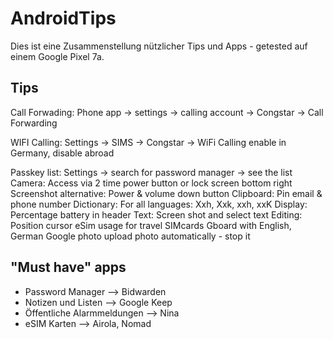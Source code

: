 # AndroidTips
Dies ist eine Zusammenstellung nützlicher Tips und Apps - getested auf einem Google Pixel 7a.

## Tips

Call Forwading: Phone app -> settings -> calling account -> Congstar -> Call Forwarding

WIFI Calling: Settings -> SIMS -> Congstar -> WiFi Calling enable in Germany, disable abroad





Passkey list: Settings -> search for password manager -> see the list
Camera: Access via 2 time power button or lock screen bottom right
Screenshot alternative: Power & volume down button
Clipboard: Pin email & phone number
Dictionary: For all languages: Xxh, Xxk, xxh, xxK
Display: Percentage battery in header
Text: Screen shot and select text
Editing: Position cursor
eSim usage for travel SIMcards
Gboard with English, German
Google photo upload photo automatically - stop it

## "Must have" apps
- Password Manager --> Bidwarden
- Notizen und Listen --> Google Keep
- Öffentliche Alarmmeldungen --> Nina
- eSIM Karten --> Airola, Nomad
  


